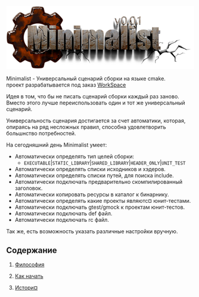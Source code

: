 
[![logo](docs/minimalist25.png)](docs/home.md "home") 

Minimalist - Универсальный сценарий сборки на языке cmake.  
проект разрабатывается под заказ [WorkSpace](https://github.com/Kartonagnick/workspace)  

Идея в том, что бы не писать сценарий сборки каждый раз заново.  
Вместо этого лучше переиспользовать один и тот же универсальный сценарий.  

Универсальность сценария достигается за счет автоматики,
которая, опираясь на ряд несложных правил, 
способна удовлетворить большнство потребностей.  

На сегодняшний день Minimalist умеет:  
  - Aвтоматически определять тип целей сборки:
    - `EXECUTABLE`|`STATIC_LIBRARY`|`SHARED_LIBRARY`|`HEADER_ONLY`|`UNIT_TEST`
  - Aвтоматически определять списки исходников и хэдеров.  
  - Aвтоматически определять списки путей, для поиска include.  
  - Aвтоматически подключать предварительно скомпилированный заголовок.  
  - Aвтоматически копировать ресурсы в каталог к бинарнику.  
  - Aвтоматически определять какие проекты являютс¤ юнит-тестами.
  - Aвтоматически подключать gtest/gmock к проектам юнит-тестов.  
  - Aвтоматически подключать def файл.  
  - Aвтоматически подключать rc файл.  

Так же, есть возможность указать различные настройки вручную.  

Содержание  
----------

1) [Философия](docs/public/000-philosophy.md)  
2) [Как начать](docs/public/001-get_started.md)  

3) [Истори¤](docs/history.md)  
